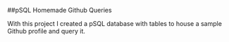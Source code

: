 ##pSQL Homemade Github Queries

With this project I created a pSQL database with tables to house a sample Github profile and query it.
